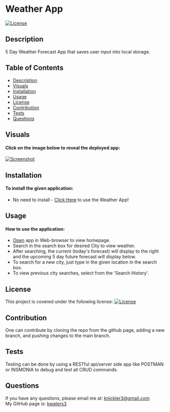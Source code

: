 # Weather App
 
   [![License](https://img.shields.io/badge/License-MIT-turquoise.svg)](https://opensource.org/licenses/MIT) 

 ## Description
  5 Day Weather Forecast App that saves user input into local storage.

 
 ## Table of Contents
   * [Description](#description)
   * [Visuals](#visuals)  
   * [Installation](#installation)
   * [Usage](#usage)
   * [License](#license)
   * [Contribution](#contribution)
   * [Tests](#tests)
   * [Questions](#questions)
 
 
 ## Visuals
 #### Click on the image below to reveal the deployed app:

 [![Screenshot](public/assets/images/screenshot.png)](https://kwaters3.github.io/Weather-App/)
 
 
 ## Installation
 #### To install the given application:
  * No need to install - [Click Here](https://kwaters3.github.io/Weather-App/) to use the Weather App!
   
 
 ## Usage
 #### How to use the application:
  * [Open](https://kwaters3.github.io/Weather-App/) app in Web-browser to view homepage.
  * Search in the search box for desired City to view weather.
  * After searching, the current (today's forecast) will display to the right and the upcoming 5 day future forecast will display below.
  * To search for a new city, just type in the given location in the search box.
  * To view previous city searches, select from the 'Search History'.   


 
 ## License
   This project is covered under the following license: [![License](https://img.shields.io/badge/License-MIT-turquoise.svg)](https://opensource.org/licenses/MIT)
 
 ## Contribution
   One can contribute by cloning the repo from the github page, adding a new branch, and pushing changes to the main branch. 
 
 ## Tests
   Testing can be done by using a RESTful api/server side app like POSTMAN or INSMONIA to debug and test all CRUD commands. 
 
 ## Questions
   If you have any questions, please email me at: knickler3@gmail.com <br/>
   My GitHub page is: [kwaters3](https://github.com/kwaters3)
   
